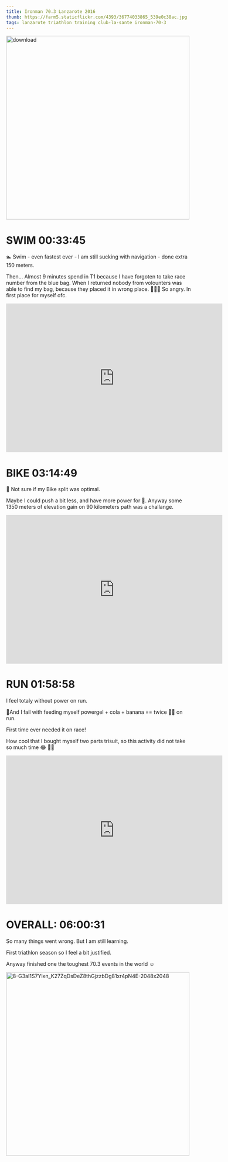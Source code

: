 ```yaml
---
title: Ironman 70.3 Lanzarote 2016
thumb: https://farm5.staticflickr.com/4393/36774033865_539e0c38ac.jpg
tags: lanzarote triathlon training club-la-sante ironman-70-3
---
```



<a data-flickr-embed="true"  href="https://www.flickr.com/photos/49424339@N02/36726835766/in/dateposted-public/" title="download"><img src="https://farm5.staticflickr.com/4438/36726835766_0b3bcc5365.jpg" width="500" height="500" alt="download"></a><script async src="//embedr.flickr.com/assets/client-code.js" charset="utf-8"></script>


SWIM 00:33:45
=============

🏊 Swim - even fastest ever - I am still sucking with navigation - done extra 150 meters. 

Then... Almost 9 minutes spend in T1 because I have forgoten to take race number from the blue bag. When I returned nobody from volounters was able to find my bag, because they placed it in wrong place. 😤😤😤 So angry. In first place for myself ofc. 

<iframe height='405' width='590' frameborder='0' allowtransparency='true' scrolling='no' src='https://www.strava.com/activities/723231155/embed/b9b15f0ca743d85548b1e761e94745b10874fdd7'></iframe>


BIKE 03:14:49
=============

🚴 Not sure if my Bike split was optimal. 

Maybe I could push a bit less, and have more power for 🏃. Anyway some 1350 meters of elevation gain on 90 kilometers path was a challange.

<iframe height='405' width='590' frameborder='0' allowtransparency='true' scrolling='no' src='https://www.strava.com/activities/723231375/embed/465086efe123b2509c031be7653330372485e011'></iframe>


RUN 01:58:58
============

I feel totaly without power on run. 

🍴And I fail with feeding myself powergel + cola + banana == twice 💩💩 on run. 

First time ever needed it on race! 

How cool that I bought myself two parts trisuit, so this activity did not take so much time 😂 😬😬 

<iframe height='405' width='590' frameborder='0' allowtransparency='true' scrolling='no' src='https://www.strava.com/activities/723231243/embed/009cb93013156a60873e0cdcab13ba1ce2fef6ac'></iframe>


OVERALL: 06:00:31
=================

So many things went wrong. But I am still learning. 

First triathlon season so I feel a bit justified. 

Anyway finished one the toughest 70.3 events in the world ☺️

<a data-flickr-embed="true"  href="https://www.flickr.com/photos/49424339@N02/36774033865/in/dateposted-public/" title="8-G3aI1S7Ylxn_K27ZqDsDeZ8thGjzzbDg81xr4pN4E-2048x2048"><img src="https://farm5.staticflickr.com/4393/36774033865_539e0c38ac.jpg" width="500" height="500" alt="8-G3aI1S7Ylxn_K27ZqDsDeZ8thGjzzbDg81xr4pN4E-2048x2048"></a><script async src="//embedr.flickr.com/assets/client-code.js" charset="utf-8"></script>